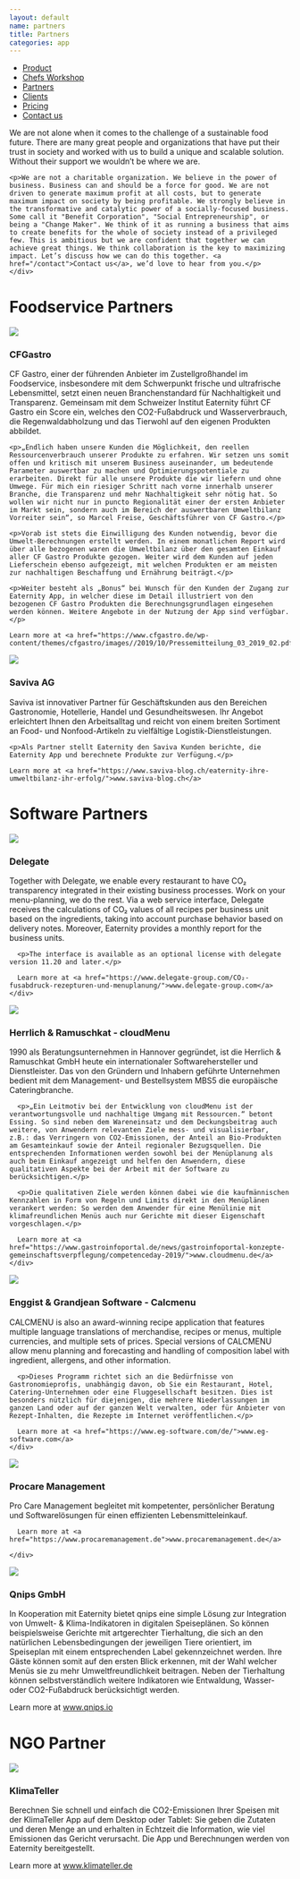 ```yaml
---
layout: default
name: partners
title: Partners
categories: app
---
```

<style>
#main-nav-3 {
  border-bottom: 2px solid #46cc00;
}
</style>


<div class="container hidden-xs">
  <div class="row">
    <div class="col-xs-12 text-center">
      <ul class="subNavigation">
      <a href="/app"><li>Product</li></a>
      <a href="/meals/workshop"><li>Chefs Workshop</li></a>
      <a href="/app/partners"><li class="current">Partners</li></a>
      <a href="/app/clients"><li>Clients</li></a>
      <a href="/app/at-a-glance"><li>Pricing</li></a>
      <a href="/contact"><li>Contact us</li></a>
      </ul>
    </div>
  </div>
</div>

<div class="container">
  <div class="row push-top push-bottom">
    <div class="col-xs-12 col-sm-offset-1 col-sm-10 col-md-offset-2 col-md-8 text-center">
    <p>We are not alone when it comes to the challenge of a sustainable food future. There are many great people and organizations that have put their trust in society and worked with us to build a unique and scalable solution. Without their support we wouldn’t be where we are.</p>

    <p>We are not a charitable organization. We believe in the power of business. Business can and should be a force for good. We are not driven to generate maximum profit at all costs, but to generate maximum impact on society by being profitable. We strongly believe in the transformative and catalytic power of a socially-focused business. Some call it "Benefit Corporation", "Social Entrepreneurship", or being a "Change Maker". We think of it as running a business that aims to create benefits for the whole of society instead of a privileged few. This is ambitious but we are confident that together we can achieve great things. We think collaboration is the key to maximizing impact. Let’s discuss how we can do this together. <a href="/contact">Contact us</a>, we’d love to hear from you.</p>
    </div>

  </div>


  <div class="row push-top push-bottom">
    <div class="col-xs-12">
      <h1>Foodservice Partners</h1>
    </div>
  </div>

<div class="row push-bottom">
  <div class="col-xs-offset-2 col-xs-8  col-sm-offset-0 col-sm-3">
    <img class="responsive" src="/img/partners/partner/CFGastro.svg">
  </div>
  <div class="col-xs-12 col-sm-offset-1 col-sm-8 xs-push-top">
    <h3>CFGastro</h3>
    <p>CF Gastro, einer der führenden Anbieter im Zustellgroßhandel im Foodservice, insbesondere mit dem Schwerpunkt frische und ultrafrische Lebensmittel, setzt einen neuen Branchenstandard für Nachhaltigkeit und Transparenz. Gemeinsam mit dem Schweizer Institut Eaternity führt CF Gastro ein Score ein, welches den CO2-Fußabdruck und Wasserverbrauch, die Regenwaldabholzung und das Tierwohl auf den eigenen Produkten abbildet.</p>

    <p>„Endlich haben unsere Kunden die Möglichkeit, den reellen Ressourcenverbrauch unserer Produkte zu erfahren. Wir setzen uns somit offen und kritisch mit unserem Business auseinander, um bedeutende Parameter auswertbar zu machen und Optimierungspotentiale zu erarbeiten. Direkt für alle unsere Produkte die wir liefern und ohne Umwege. Für mich ein riesiger Schritt nach vorne innerhalb unserer Branche, die Transparenz und mehr Nachhaltigkeit sehr nötig hat. So wollen wir nicht nur in puncto Regionalität einer der ersten Anbieter im Markt sein, sondern auch im Bereich der auswertbaren Umweltbilanz Vorreiter sein“, so Marcel Freise, Geschäftsführer von CF Gastro.</p>

    <p>Vorab ist stets die Einwilligung des Kunden notwendig, bevor die Umwelt-Berechnungen erstellt werden. In einem monatlichen Report wird über alle bezogenen waren die Umweltbilanz über den gesamten Einkauf aller CF Gastro Produkte gezogen. Weiter wird dem Kunden auf jeden Lieferschein ebenso aufgezeigt, mit welchen Produkten er am meisten zur nachhaltigen Beschaffung und Ernährung beiträgt.</p>

    <p>Weiter besteht als „Bonus“ bei Wunsch für den Kunden der Zugang zur Eaternity App, in welcher diese im Detail illustriert von den bezogenen CF Gastro Produkten die Berechnungsgrundlagen eingesehen werden können. Weitere Angebote in der Nutzung der App sind verfügbar.</p>

    Learn more at <a href="https://www.cfgastro.de/wp-content/themes/cfgastro/images//2019/10/Pressemitteilung_03_2019_02.pdf">www.cfgastro.de</a>
  </div>

</div>



<div class="row push-bottom">
  <div class="col-xs-offset-2 col-xs-8  col-sm-offset-0 col-sm-3">
    <img class="responsive" src="/img/partners/partner/Saviva_FSLogo.jpg">
  </div>
  <div class="col-xs-12 col-sm-offset-1 col-sm-8 xs-push-top">
    <h3>Saviva AG</h3>
    <p>Saviva ist innovativer Partner für Geschäftskunden aus den Bereichen Gastronomie, Hotellerie, Handel und Gesundheitswesen. Ihr Angebot erleichtert Ihnen den Arbeitsalltag und reicht von einem breiten Sortiment an Food- und Nonfood-Artikeln zu vielfältige Logistik-Dienstleistungen.</p>

    <p>Als Partner stellt Eaternity den Saviva Kunden berichte, die Eaternity App und berechnete Produkte zur Verfügung.</p>

    Learn more at <a href="https://www.saviva-blog.ch/eaternity-ihre-umweltbilanz-ihr-erfolg/">www.saviva-blog.ch</a>
  </div>

</div>

<div class="row push-top push-bottom">
  <div class="col-xs-12">
    <h1>Software Partners</h1>
  </div>
</div>

  <div class="row push-bottom">
    <div class="col-xs-offset-2 col-xs-8  col-sm-offset-0 col-sm-3">
      <img class="responsive" src="/img/partners/partner/delegate.svg">
    </div>
    <div class="col-xs-12 col-sm-offset-1 col-sm-8 xs-push-top">
      <h3>Delegate</h3>
      <p>Together with Delegate, we enable every restaurant to have CO₂ transparency integrated in their existing business processes. Work on your menu-planning, we do the rest. Via a web service interface, Delegate receives the calculations of CO₂ values of all recipes per business unit based on the ingredients, taking into account purchase behavior based on delivery notes. Moreover, Eaternity provides a monthly report for the business units.</p>

      <p>The interface is available as an optional license with delegate version 11.20 and later.</p>

      Learn more at <a href="https://www.delegate-group.com/CO₂-fusabdruck-rezepturen-und-menuplanung/">www.delegate-group.com</a>
    </div>

  </div>



  <div class="row push-bottom">
    <div class="col-xs-offset-2 col-xs-8  col-sm-offset-0 col-sm-3">
      <img class="responsive" src="/img/partners/partner/HR.jpg">
    </div>
    <div class="col-xs-12 col-sm-offset-1 col-sm-8 xs-push-top">
      <h3>Herrlich & Ramuschkat - cloudMenu</h3>
      <p>1990 als Beratungsunternehmen in Hannover gegründet, ist die Herrlich & Ramuschkat GmbH heute ein internationaler Softwarehersteller und Dienstleister. Das von den Gründern und Inhabern geführte Unternehmen bedient mit dem Management- und Bestellsystem MBS5 die europäische Cateringbranche.</p>

      <p>„Ein Leitmotiv bei der Entwicklung von cloudMenu ist der verantwortungsvolle und nachhaltige Umgang mit Ressourcen.“ betont Essing. So sind neben dem Wareneinsatz und dem Deckungsbeitrag auch weitere, von Anwendern relevanten Ziele mess- und visualisierbar, z.B.: das Verringern von CO2-Emissionen, der Anteil an Bio-Produkten am Gesamteinkauf sowie der Anteil regionaler Bezugsquellen. Die entsprechenden Informationen werden sowohl bei der Menüplanung als auch beim Einkauf angezeigt und helfen den Anwendern, diese qualitativen Aspekte bei der Arbeit mit der Software zu berücksichtigen.</p>

      <p>Die qualitativen Ziele werden können dabei wie die kaufmännischen Kennzahlen in Form von Regeln und Limits direkt in den Menüplänen verankert werden: So werden dem Anwender für eine Menülinie mit klimafreundlichen Menüs auch nur Gerichte mit dieser Eigenschaft vorgeschlagen.</p>

      Learn more at <a href="https://www.gastroinfoportal.de/news/gastroinfoportal-konzepte-gemeinschaftsverpflegung/competenceday-2019/">www.cloudmenu.de</a>
    </div>
  </div>

  <div class="row push-bottom">
    <div class="col-xs-offset-2 col-xs-8  col-sm-offset-0 col-sm-3">
      <img class="responsive" src="/img/partners/partner/EGS.svg">
    </div>
    <div class="col-xs-12 col-sm-offset-1 col-sm-8 xs-push-top">
      <h3>Enggist & Grandjean Software - Calcmenu</h3>
      <p>CALCMENU is also an award-winning recipe application that features multiple language translations of merchandise, recipes or menus, multiple currencies, and multiple sets of prices. Special versions of CALCMENU allow menu planning and forecasting and handling of composition label with ingredient, allergens, and other information.</p>

      <p>Dieses Programm richtet sich an die Bedürfnisse von Gastronomieprofis, unabhängig davon, ob Sie ein Restaurant, Hotel, Catering-Unternehmen oder eine Fluggesellschaft besitzen. Dies ist besonders nützlich für diejenigen, die mehrere Niederlassungen im ganzen Land oder auf der ganzen Welt verwalten, oder für Anbieter von Rezept-Inhalten, die Rezepte im Internet veröffentlichen.</p>

      Learn more at <a href="https://www.eg-software.com/de/">www.eg-software.com</a>
    </div>
  </div>

  <div class="row push-bottom">
    <div class="col-xs-offset-2 col-xs-8  col-sm-offset-0 col-sm-3">
      <img class="responsive" src="/img/partners/partner/pcm.gif">
    </div>
    <div class="col-xs-12 col-sm-offset-1 col-sm-8 xs-push-top">
      <h3>Procare Management</h3>
      <p>Pro Care Management begleitet mit kompetenter, persönlicher Beratung und Softwarelösungen für einen effizienten Lebensmitteleinkauf.</p>

      Learn more at <a href="https://www.procaremanagement.de">www.procaremanagement.de</a>

    </div>

  </div>

  <div class="row push-bottom">
    <div class="col-xs-offset-2 col-xs-8  col-sm-offset-0 col-sm-3">
      <img class="responsive" src="/img/partners/partner/QnipsGmbH_Logo.png">
    </div>
    <div class="col-xs-12 col-sm-offset-1 col-sm-8 xs-push-top">
      <h3>Qnips GmbH</h3>
      <p>In Kooperation mit Eaternity bietet qnips eine simple Lösung zur Integration von Umwelt- & Klima-Indikatoren in digitalen Speiseplänen. So können beispielsweise Gerichte mit artgerechter Tierhaltung, die sich an den natürlichen Lebensbedingungen der jeweiligen Tiere orientiert, im Speiseplan mit einem entsprechenden Label gekennzeichnet werden. Ihre Gäste können somit auf den ersten Blick erkennen, mit der Wahl welcher Menüs sie zu mehr Umweltfreundlichkeit beitragen. Neben der Tierhaltung können selbstverständlich weitere Indikatoren wie Entwaldung, Wasser- oder CO2-Fußabdruck berücksichtigt werden.</p>
      Learn more at <a href="https://blog.qnips.io/tag/co2-fussabdruck/">www.qnips.io</a>
    </div>
  </div>

<div class="row push-top push-bottom">
  <div class="col-xs-12">
    <h1>NGO Partner</h1>
  </div>
</div>


  <div class="row push-bottom">
    <div class="col-xs-offset-2 col-xs-8  col-sm-offset-0 col-sm-3">
      <img class="responsive" src="/img/partners/partner/KlimaTeller-Logo.jpg">
    </div>
    <div class="col-xs-12 col-sm-offset-1 col-sm-8 xs-push-top">
      <h3>KlimaTeller</h3>
      <p>Berechnen Sie schnell und einfach die CO2-Emissionen Ihrer Speisen mit der KlimaTeller App auf dem Desktop oder Tablet: Sie geben die Zutaten und deren Menge an und erhalten in Echtzeit die Information, wie viel Emissionen das Gericht verursacht. Die App und Berechnungen werden von Eaternity bereitgestellt.</p>
      Learn more at <a href="https://www.klimateller.de">www.klimateller.de</a>
    </div>
  </div>

</div>

<script src="https://ajax.googleapis.com/ajax/libs/jquery/1.11.3/jquery.min.js"></script>

<script src="/js/jquery.magnific-popup.min.js"></script>

<script src="/js/jquery.royalslider.min.js"></script>

<script src="/js/bootstrap.min.js"></script>

<script src="/js/icheck.min.js"></script>

<script src="/js/script.js"></script>
